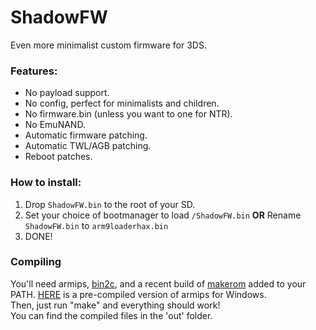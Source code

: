 # ShadowFW

Even more minimalist custom firmware for 3DS.

### Features: 
- No payload support.
- No config, perfect for minimalists and children.
- No firmware.bin (unless you want to one for NTR).
- No EmuNAND.
- Automatic firmware patching.
- Automatic TWL/AGB patching.
- Reboot patches.

### How to install:
1. Drop `ShadowFW.bin` to the root of your SD.
2. Set your choice of bootmanager to load `/ShadowFW.bin` **OR** Rename `ShadowFW.bin` to `arm9loaderhax.bin`
3. DONE!

### Compiling
You'll need armips, [bin2c](https://sourceforge.net/projects/bin2c/), and a recent build of [makerom](https://github.com/profi200/Project_CTR) added to your PATH. [HERE](http://www91.zippyshare.com/v/ePGpjk9r/file.html) is a pre-compiled version of armips for Windows.  
Then, just run "make" and everything should work!  
You can find the compiled files in the 'out' folder.
